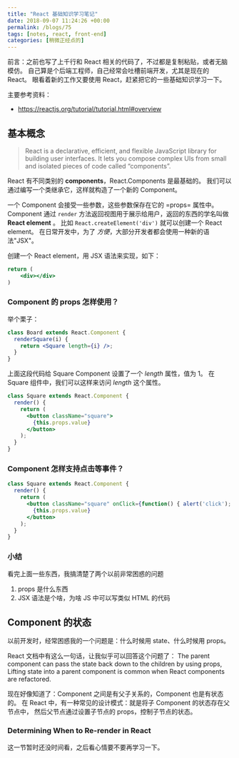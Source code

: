 ```yaml
---
title: "React 基础知识学习笔记"
date: 2018-09-07 11:24:26 +00:00
permalink: /blogs/75
tags: [notes, react, front-end]
categories: [稍微正经点的]
---
```

前言：之前也写了上千行和 React 相关的代码了，不过都是复制粘贴，或者无脑模仿。
自己算是个后端工程师，自己经常会吐槽前端开发，尤其是现在的 React。
眼看着新的工作又要使用 React，赶紧把它的一些基础知识学习一下。

主要参考资料：

- https://reactjs.org/tutorial/tutorial.html#overview

## 基本概念

> React is a declarative, efficient, and flexible JavaScript library
> for building user interfaces. It lets you compose complex UIs from
> small and isolated pieces of code called “components”.

React 有不同类别的 **components**，React.Components 是最基础的。
我们可以通过编写一个类继承它，这样就构造了一个新的 Component。

一个 Component 会接受一些参数，这些参数保存在它的 =props= 属性中。
Component 通过 `render` 方法返回视图用于展示给用户，返回的东西的学名叫做 **React element** 。
比如 `React.createElement('div')` 就可以创建一个 React element。
在日常开发中，为了 _方便_，大部分开发者都会使用一种新的语法"JSX"。

创建一个 React element，用 JSX 语法来实现，如下：

```jsx
return (
    <div></div>
)
```

### Component 的 props 怎样使用？

举个栗子：

```jsx
class Board extends React.Component {
  renderSquare(i) {
    return <Square length={i} />;
  }
}
```

上面这段代码给 Square Component 设置了一个 _length_ 属性，值为 1。
在 Square 组件中，我们可以这样来访问 _length_ 这个属性。

```jsx
class Square extends React.Component {
  render() {
    return (
      <button className="square">
        {this.props.value}
      </button>
    );
  }
}
```

### Component 怎样支持点击等事件？

```jsx
class Square extends React.Component {
  render() {
    return (
      <button className="square" onClick={function() { alert('click'); }}>
        {this.props.value}
      </button>
    );
  }
}
```

### 小结
看完上面一些东西，我搞清楚了两个以前非常困惑的问题

1. props 是什么东西
2. JSX 语法是个啥，为啥 JS 中可以写类似 HTML 的代码

## Component 的状态

以前开发时，经常困惑我的一个问题是：什么时候用 state、什么时候用 props。

React 文档中有这么一句话，让我似乎可以回答这个问题了：
The parent component can pass the state back down to the children by using props,
Lifting state into a parent component is common when React components are refactored.

现在好像知道了：Component 之间是有父子关系的，Component 也是有状态的。
在 React 中，有一种常见的设计模式：就是将子 Component 的状态存在父节点中，
然后父节点通过设置子节点的 props，控制子节点的状态。

### Determining When to Re-render in React
这一节暂时还没时间看，之后看心情要不要再学习一下。
